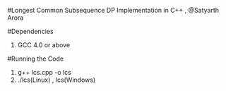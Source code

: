 #Longest Common Subsequence DP Implementation in C++ , @Satyarth Arora

#Dependencies
1. GCC 4.0 or above

#Running the Code
1. g++ lcs.cpp -o lcs
2. ./lcs(Linux) , lcs(Windows)

